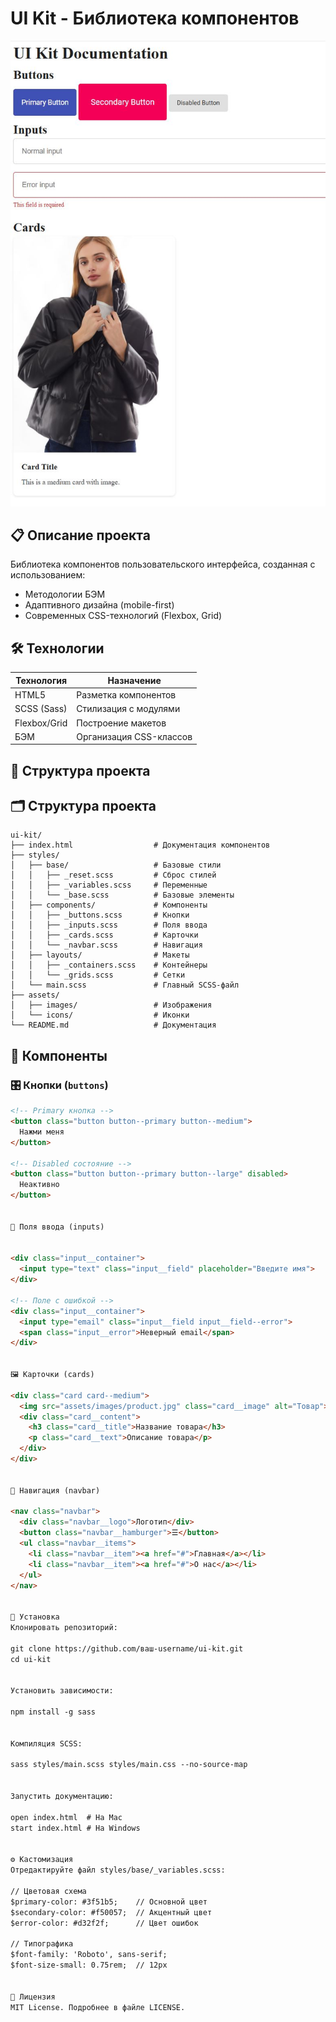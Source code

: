 # UI Kit - Библиотека компонентов

![UI Kit Preview](assets/images/ui_kit_preview.jpg)

## 📋 Описание проекта

Библиотека компонентов пользовательского интерфейса, созданная с использованием:
- Методологии БЭМ
- Адаптивного дизайна (mobile-first)
- Современных CSS-технологий (Flexbox, Grid)

## 🛠 Технологии

| Технология | Назначение |
|------------|------------|
| HTML5 | Разметка компонентов |
| SCSS (Sass) | Стилизация с модулями |
| Flexbox/Grid | Построение макетов |
| БЭМ | Организация CSS-классов |

## 📁 Структура проекта

## 🗂 Структура проекта

```
ui-kit/
├── index.html                  # Документация компонентов
├── styles/
│   ├── base/                   # Базовые стили
│   │   ├── _reset.scss         # Сброс стилей
│   │   ├── _variables.scss     # Переменные
│   │   └── _base.scss          # Базовые элементы
│   ├── components/             # Компоненты
│   │   ├── _buttons.scss       # Кнопки
│   │   ├── _inputs.scss        # Поля ввода
│   │   ├── _cards.scss         # Карточки
│   │   └── _navbar.scss        # Навигация
│   ├── layouts/                # Макеты
│   │   ├── _containers.scss    # Контейнеры
│   │   └── _grids.scss         # Сетки
│   └── main.scss               # Главный SCSS-файл
├── assets/
│   ├── images/                 # Изображения
│   └── icons/                  # Иконки
└── README.md                   # Документация
```

## 🧩 Компоненты

### 🎛 Кнопки (`buttons`)
```html
<!-- Primary кнопка -->
<button class="button button--primary button--medium">
  Нажми меня
</button>

<!-- Disabled состояние -->
<button class="button button--primary button--large" disabled>
  Неактивно
</button>


📝 Поля ввода (inputs)


<div class="input__container">
  <input type="text" class="input__field" placeholder="Введите имя">
</div>

<!-- Поле с ошибкой -->
<div class="input__container">
  <input type="email" class="input__field input__field--error">
  <span class="input__error">Неверный email</span>
</div>


🖼 Карточки (cards)

<div class="card card--medium">
  <img src="assets/images/product.jpg" class="card__image" alt="Товар">
  <div class="card__content">
    <h3 class="card__title">Название товара</h3>
    <p class="card__text">Описание товара</p>
  </div>
</div>


🧭 Навигация (navbar)

<nav class="navbar">
  <div class="navbar__logo">Логотип</div>
  <button class="navbar__hamburger">☰</button>
  <ul class="navbar__items">
    <li class="navbar__item"><a href="#">Главная</a></li>
    <li class="navbar__item"><a href="#">О нас</a></li>
  </ul>
</nav>


🚀 Установка
Клонировать репозиторий:

git clone https://github.com/ваш-username/ui-kit.git
cd ui-kit


Установить зависимости:

npm install -g sass


Компиляция SCSS:

sass styles/main.scss styles/main.css --no-source-map


Запустить документацию:

open index.html  # На Mac
start index.html # На Windows


⚙️ Кастомизация
Отредактируйте файл styles/base/_variables.scss:

// Цветовая схема
$primary-color: #3f51b5;    // Основной цвет
$secondary-color: #f50057;  // Акцентный цвет
$error-color: #d32f2f;      // Цвет ошибок

// Типографика
$font-family: 'Roboto', sans-serif;
$font-size-small: 0.75rem;  // 12px


📜 Лицензия
MIT License. Подробнее в файле LICENSE.
